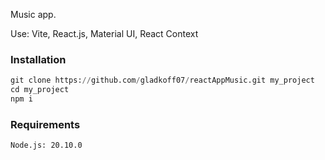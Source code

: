 Music app.

Use: Vite, React.js, Material UI, React Context

### Installation

```python
git clone https://github.com/gladkoff07/reactAppMusic.git my_project
cd my_project
npm i
```

### Requirements

```bash
Node.js: 20.10.0
```
